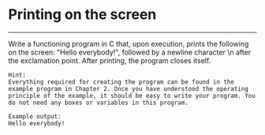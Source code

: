 # Printing on the screen
- - -

Write a functioning program in C that, upon execution, prints the following on the screen: "Hello everybody!", followed by a newline character \n after the exclamation point. After printing, the program closes itself.
```
Hint:
Everything required for creating the program can be found in the example program in Chapter 2. Once you have understood the operating principle of the example, it should be easy to write your program. You do not need any boxes or variables in this program.

Example output:
Hello everybody!

